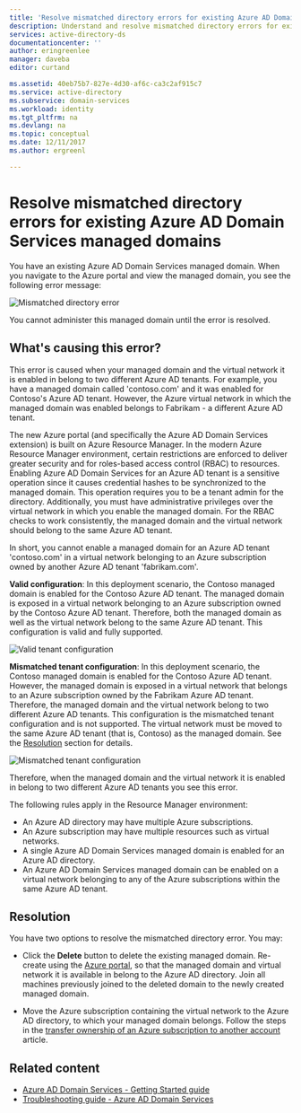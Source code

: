 ```yaml
---
title: 'Resolve mismatched directory errors for existing Azure AD Domain Services managed domains | Microsoft Docs'
description: Understand and resolve mismatched directory errors for existing Azure AD Domain Services managed domains
services: active-directory-ds
documentationcenter: ''
author: eringreenlee
manager: daveba
editor: curtand

ms.assetid: 40eb75b7-827e-4d30-af6c-ca3c2af915c7
ms.service: active-directory
ms.subservice: domain-services
ms.workload: identity
ms.tgt_pltfrm: na
ms.devlang: na
ms.topic: conceptual
ms.date: 12/11/2017
ms.author: ergreenl

---
```

# Resolve mismatched directory errors for existing Azure AD Domain Services managed domains
You have an existing Azure AD Domain Services managed domain. When you navigate to the Azure portal and view the managed domain, you see the following error message:

![Mismatched directory error](./media/getting-started/mismatched-tenant-error.png)

You cannot administer this managed domain until the error is resolved.


## What's causing this error?
This error is caused when your managed domain and the virtual network it is enabled in belong to two different Azure AD tenants. For example, you have a managed domain called 'contoso.com' and it was enabled for Contoso's Azure AD tenant. However, the Azure virtual network in which the managed domain was enabled belongs to Fabrikam - a different Azure AD tenant.

The new Azure portal (and specifically the Azure AD Domain Services extension) is built on Azure Resource Manager. In the modern Azure Resource Manager environment, certain restrictions are enforced to deliver greater security and for roles-based access control (RBAC) to resources. Enabling Azure AD Domain Services for an Azure AD tenant is a sensitive operation since it causes credential hashes to be synchronized to the managed domain. This operation requires you to be a tenant admin for the directory. Additionally, you must have administrative privileges over the virtual network in which you enable the managed domain. For the RBAC checks to work consistently, the managed domain and the virtual network should belong to the same Azure AD tenant.

In short, you cannot enable a managed domain for an Azure AD tenant 'contoso.com' in a virtual network belonging to an Azure subscription owned by another Azure AD tenant 'fabrikam.com'. 

**Valid configuration**: In this deployment scenario, the Contoso managed domain is enabled for the Contoso Azure AD tenant. The managed domain is exposed in a virtual network belonging to an Azure subscription owned by the Contoso Azure AD tenant. Therefore, both the managed domain as well as the virtual network belong to the same Azure AD tenant. This configuration is valid and fully supported.

![Valid tenant configuration](./media/getting-started/valid-tenant-config.png)

**Mismatched tenant configuration**: In this deployment scenario, the Contoso managed domain is enabled for the Contoso Azure AD tenant. However, the managed domain is exposed in a virtual network that belongs to an Azure subscription owned by the Fabrikam Azure AD tenant. Therefore, the managed domain and the virtual network belong to two different Azure AD tenants. This configuration is the mismatched tenant configuration and is not supported. The virtual network must be moved to the same Azure AD tenant (that is, Contoso) as the managed domain. See the [Resolution](#resolution) section for details.

![Mismatched tenant configuration](./media/getting-started/mismatched-tenant-config.png)

Therefore, when the managed domain and the virtual network it is enabled in belong to two different Azure AD tenants you see this error.

The following rules apply in the Resource Manager environment:
- An Azure AD directory may have multiple Azure subscriptions.
- An Azure subscription may have multiple resources such as virtual networks.
- A single Azure AD Domain Services managed domain is enabled for an Azure AD directory.
- An Azure AD Domain Services managed domain can be enabled on a virtual network belonging to any of the Azure subscriptions within the same Azure AD tenant.


## Resolution
You have two options to resolve the mismatched directory error. You may:

- Click the **Delete** button to delete the existing managed domain. Re-create using the [Azure portal](https://portal.azure.com), so that the managed domain and virtual network it is available in belong to the Azure AD directory. Join all machines previously joined to the deleted domain to the newly created managed domain.

- Move the Azure subscription containing the virtual network to the Azure AD directory, to which your managed domain belongs. Follow the steps in the [transfer ownership of an Azure subscription to another account](../billing/billing-subscription-transfer.md) article.


## Related content
* [Azure AD Domain Services - Getting Started guide](active-directory-ds-getting-started.md)
* [Troubleshooting guide - Azure AD Domain Services](active-directory-ds-troubleshooting.md)
